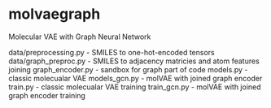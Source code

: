# molvaegraph
Molecular VAE with Graph Neural Network

data/preprocessing.py - SMILES to one-hot-encoded tensors
data/graph_preproc.py - SMILES to adjacency matricies and atom features joining
graph_encoder.py - sandbox for graph part of code
models.py - classic molecualar VAE
models_gcn.py - molVAE with joined graph encoder
train.py - classic molecualar VAE training
train_gcn.py - molVAE with joined graph encoder training
